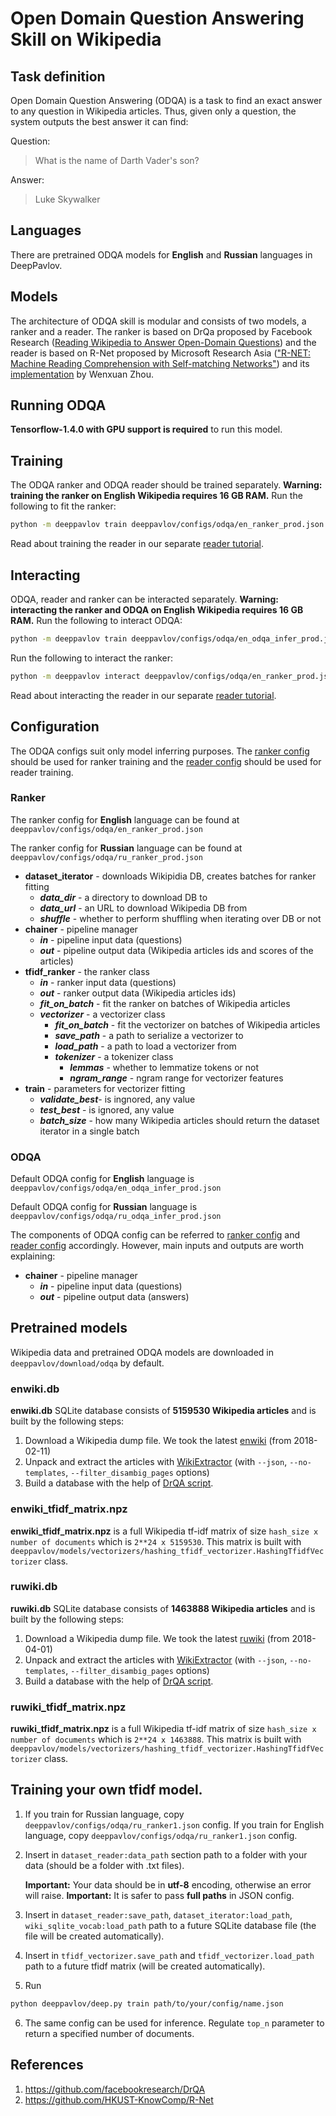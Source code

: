 # Open Domain Question Answering Skill on Wikipedia

## Task definition

Open Domain Question Answering (ODQA) is a task to find an exact answer to any question in
Wikipedia articles. Thus, given only a question, the system outputs the best answer it can find:

Question:
> What is the name of Darth Vader's son?

Answer:
> Luke Skywalker

## Languages

There are pretrained ODQA models for **English** and **Russian** languages in DeepPavlov.

## Models

The architecture of ODQA skill is modular and consists of two models, a ranker and a reader. The ranker is based on
DrQa proposed by Facebook Research ([Reading Wikipedia to Answer Open-Domain Questions](https://arxiv.org/abs/1704.00051))
and the reader is based on R-Net proposed by Microsoft Research Asia (["R-NET: Machine Reading Comprehension with Self-matching Networks"](https://www.microsoft.com/en-us/research/publication/mrc/))
and its [implementation](https://github.com/HKUST-KnowComp/R-Net) by Wenxuan Zhou.

## Running ODQA

**Tensorflow-1.4.0 with GPU support is required** to run this model.

## Training

The ODQA ranker and ODQA reader should be trained separately.
**Warning: training the ranker on English Wikipedia requires 16 GB RAM.** Run the following to fit the ranker:
```bash
python -m deeppavlov train deeppavlov/configs/odqa/en_ranker_prod.json
```
Read about training the reader in our separate [reader tutorial](https://github.com/deepmipt/DeepPavlov/tree/master/deeppavlov/models/squad).

## Interacting

ODQA, reader and ranker can be interacted separately. **Warning: interacting the ranker and ODQA on English Wikipedia requires 16 GB RAM.**
Run the following to interact ODQA:
```bash
python -m deeppavlov train deeppavlov/configs/odqa/en_odqa_infer_prod.json
```
Run the following to interact the ranker:
```bash
python -m deeppavlov interact deeppavlov/configs/odqa/en_ranker_prod.json
```
Read about interacting the reader in our separate [reader tutorial](https://github.com/deepmipt/DeepPavlov/tree/master/deeppavlov/models/squad).

## Configuration

The ODQA configs suit only model inferring purposes. The [ranker config](#the-ranker-config) should be used for ranker training
and the [reader config](https://github.com/deepmipt/DeepPavlov/tree/master/deeppavlov/models/squad#config-components) should be used for reader training.

### Ranker

The ranker config for **English** language can be found at `deeppavlov/configs/odqa/en_ranker_prod.json`

The ranker config for **Russian** language can be found at `deeppavlov/configs/odqa/ru_ranker_prod.json`

* **dataset_iterator** - downloads Wikipidia DB, creates batches for ranker fitting
    * **_data_dir_** - a directory to download DB to
    * **_data_url_** - an URL to download Wikipedia DB from
    * **_shuffle_** - whether to perform shuffling when iterating over DB or not
* **chainer** - pipeline manager
    * **_in_** - pipeline input data (questions)
    * **_out_** - pipeline output data (Wikipedia articles ids and scores of the articles)
* **tfidf_ranker** - the ranker class
    * **_in_** - ranker input data (questions)
    * **_out_** - ranker output data (Wikipedia articles ids)
    * **_fit_on_batch_** - fit the ranker on batches of Wikipedia articles
    * **_vectorizer_** - a vectorizer class
        * **_fit_on_batch_** - fit the vectorizer on batches of Wikipedia articles
        * **_save_path_** - a path to serialize a vectorizer to
        * **_load_path_** - a path to load a vectorizer from
        * **_tokenizer_** - a tokenizer class
            * **_lemmas_** - whether to lemmatize tokens or not
            * **_ngram_range_** - ngram range for vectorizer features
* **train** - parameters for vectorizer fitting
    * **_validate_best_**- is ingnored, any value
    * **_test_best_** - is ignored, any value
    * **_batch_size_** - how many Wikipedia articles should return the dataset iterator in a single batch

### ODQA

Default ODQA config for **English** language is `deeppavlov/configs/odqa/en_odqa_infer_prod.json`

Default ODQA config for **Russian** language is `deeppavlov/configs/odqa/ru_odqa_infer_prod.json`

The components of ODQA config can be referred to [ranker config](#the-ranker-config)
and [reader config](https://github.com/deepmipt/DeepPavlov/tree/master/deeppavlov/models/squad#config-components) accordingly.
However, main inputs and outputs are worth explaining:

* **chainer** - pipeline manager
    * **_in_** - pipeline input data (questions)
    * **_out_** - pipeline output data (answers)

## Pretrained models

Wikipedia data and pretrained ODQA models are downloaded in `deeppavlov/download/odqa` by default.

### enwiki.db

**enwiki.db** SQLite database consists of **5159530 Wikipedia articles**
and is built by the following steps:
1. Download a Wikipedia dump file. We took the latest [enwiki](https://dumps.wikimedia.org/enwiki/20180201)
 (from 2018-02-11)
2. Unpack and extract the articles with [WikiExtractor](https://github.com/attardi/wikiextractor)
 (with `--json`, `--no-templates`, `--filter_disambig_pages` options)
3. Build a database with the help of [DrQA script](https://github.com/facebookresearch/DrQA/blob/master/scripts/retriever/build_db.py).

### enwiki_tfidf_matrix.npz

 **enwiki_tfidf_matrix.npz** is a full Wikipedia tf-idf matrix of size `hash_size x number of documents` which is
 `2**24 x 5159530`. This matrix is built with `deeppavlov/models/vectorizers/hashing_tfidf_vectorizer.HashingTfidfVectorizer`
 class.

### ruwiki.db

**ruwiki.db** SQLite database consists of **1463888 Wikipedia articles**
and is built by the following steps:
1. Download a Wikipedia dump file. We took the latest [ruwiki](https://dumps.wikimedia.org/ruwiki/20180401)
(from 2018-04-01)
2. Unpack and extract the articles with [WikiExtractor](https://github.com/attardi/wikiextractor)
(with `--json`, `--no-templates`, `--filter_disambig_pages` options)
3. Build a database with the help of [DrQA script](https://github.com/facebookresearch/DrQA/blob/master/scripts/retriever/build_db.py).

### ruwiki_tfidf_matrix.npz

 **ruwiki_tfidf_matrix.npz** is a full Wikipedia tf-idf matrix of size `hash_size x number of documents` which is
 `2**24 x 1463888`. This matrix is built with `deeppavlov/models/vectorizers/hashing_tfidf_vectorizer.HashingTfidfVectorizer`
 class.

## Training your own tfidf model.
1. If you train for Russian language, copy `deeppavlov/configs/odqa/ru_ranker1.json` config.
If you train for English language, copy `deeppavlov/configs/odqa/ru_ranker1.json` config.
2. Insert in `dataset_reader:data_path` section path to a folder with your data (should be a folder
with .txt files).

   **Important:** Your data should be in **utf-8** encoding, otherwise an error will raise.
   **Important:** It is safer to pass **full paths** in JSON config.

3. Insert in `dataset_reader:save_path`, `dataset_iterator:load_path`, `wiki_sqlite_vocab:load_path`
path to a future SQLite database file (the file will be created automatically).

4. Insert in `tfidf_vectorizer.save_path` and `tfidf_vectorizer.load_path` path to a future tfidf matrix
(will be created automatically).

5. Run
```bash
python deeppavlov/deep.py train path/to/your/config/name.json
```
6. The same config can be used for inference. Regulate `top_n` parameter to return a specified number
of documents.



## References

1. https://github.com/facebookresearch/DrQA
2. https://github.com/HKUST-KnowComp/R-Net